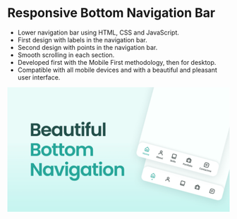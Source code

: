 # Responsive Bottom Navigation Bar

- Lower navigation bar using HTML, CSS and JavaScript.
- First design with labels in the navigation bar.
- Second design with points in the navigation bar.
- Smooth scrolling in each section.
- Developed first with the Mobile First methodology, then for desktop.
- Compatible with all mobile devices and with a beautiful and pleasant user interface.

![responsive bottom navigation](/preview.png)
